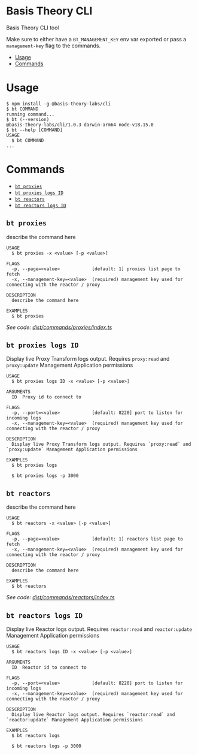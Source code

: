 Basis Theory CLI
=================

Basis Theory CLI tool

Make sure to either have a `BT_MANAGEMENT_KEY` env var exported or pass a `management-key` flag to the commands.

<!-- toc -->
* [Usage](#usage)
* [Commands](#commands)
<!-- tocstop -->
# Usage
<!-- usage -->
```sh-session
$ npm install -g @basis-theory-labs/cli
$ bt COMMAND
running command...
$ bt (--version)
@basis-theory-labs/cli/1.0.3 darwin-arm64 node-v18.15.0
$ bt --help [COMMAND]
USAGE
  $ bt COMMAND
...
```
<!-- usagestop -->
# Commands
<!-- commands -->
* [`bt proxies`](#bt-proxies)
* [`bt proxies logs ID`](#bt-proxies-logs-id)
* [`bt reactors`](#bt-reactors)
* [`bt reactors logs ID`](#bt-reactors-logs-id)

## `bt proxies`

describe the command here

```
USAGE
  $ bt proxies -x <value> [-p <value>]

FLAGS
  -p, --page=<value>            [default: 1] proxies list page to fetch
  -x, --management-key=<value>  (required) management key used for connecting with the reactor / proxy

DESCRIPTION
  describe the command here

EXAMPLES
  $ bt proxies
```

_See code: [dist/commands/proxies/index.ts](https://github.com/Basis-Theory-Labs/basistheory-cli/blob/v1.0.3/dist/commands/proxies/index.ts)_

## `bt proxies logs ID`

Display live Proxy Transform logs output. Requires `proxy:read` and `proxy:update` Management Application permissions

```
USAGE
  $ bt proxies logs ID -x <value> [-p <value>]

ARGUMENTS
  ID  Proxy id to connect to

FLAGS
  -p, --port=<value>            [default: 8220] port to listen for incoming logs
  -x, --management-key=<value>  (required) management key used for connecting with the reactor / proxy

DESCRIPTION
  Display live Proxy Transform logs output. Requires `proxy:read` and `proxy:update` Management Application permissions

EXAMPLES
  $ bt proxies logs

  $ bt proxies logs -p 3000
```

## `bt reactors`

describe the command here

```
USAGE
  $ bt reactors -x <value> [-p <value>]

FLAGS
  -p, --page=<value>            [default: 1] reactors list page to fetch
  -x, --management-key=<value>  (required) management key used for connecting with the reactor / proxy

DESCRIPTION
  describe the command here

EXAMPLES
  $ bt reactors
```

_See code: [dist/commands/reactors/index.ts](https://github.com/Basis-Theory-Labs/basistheory-cli/blob/v1.0.3/dist/commands/reactors/index.ts)_

## `bt reactors logs ID`

Display live Reactor logs output. Requires `reactor:read` and `reactor:update` Management Application permissions

```
USAGE
  $ bt reactors logs ID -x <value> [-p <value>]

ARGUMENTS
  ID  Reactor id to connect to

FLAGS
  -p, --port=<value>            [default: 8220] port to listen for incoming logs
  -x, --management-key=<value>  (required) management key used for connecting with the reactor / proxy

DESCRIPTION
  Display live Reactor logs output. Requires `reactor:read` and `reactor:update` Management Application permissions

EXAMPLES
  $ bt reactors logs

  $ bt reactors logs -p 3000
```
<!-- commandsstop -->
